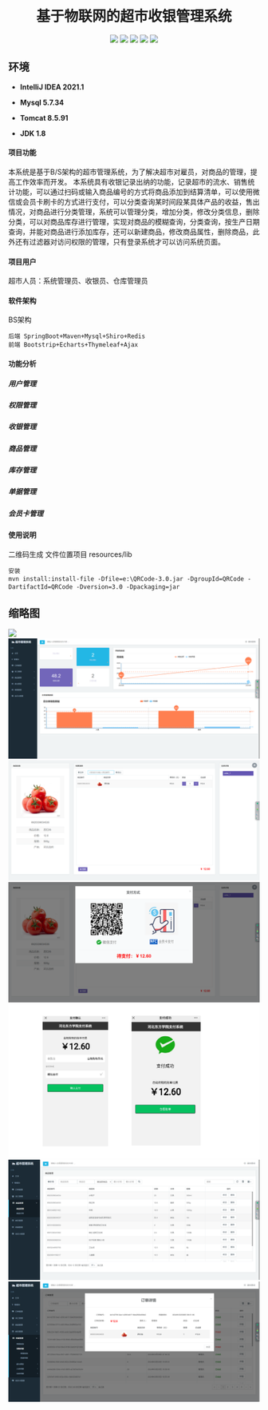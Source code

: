 <p><h1 align="center">基于物联网的超市收银管理系统</h1></p>

<p align="center">
	<img src="https://img.shields.io/badge/jdk-1.8-orange.svg"/>
    <img src="https://img.shields.io/badge/spring-5.x-lightgrey.svg"/>
    <img src="https://img.shields.io/badge/springmvc-3.x-blue.svg"/>
    <img src="https://img.shields.io/badge/mybatis-3.x-blue.svg"/>
    <img src="https://img.shields.io/badge/springboot-3.x-blue.svg"/>
</p>


## 环境

- <b>IntelliJ IDEA 2021.1</b>

- <b>Mysql 5.7.34</b>

- <b>Tomcat 8.5.91</b>

- <b>JDK 1.8</b>

#### 项目功能
本系统是基于B/S架构的超市管理系统，为了解决超市对雇员，对商品的管理，提高工作效率而开发。
本系统具有收银记录出纳的功能，记录超市的流水、销售统计功能，可以通过扫码或输入商品编号的方式将商品添加到结算清单，可以使用微信或会员卡刷卡的方式进行支付，可以分类查询某时间段某具体产品的收益，售出情况，对商品进行分类管理，系统可以管理分类，增加分类，修改分类信息，删除分类，可以对商品库存进行管理，实现对商品的模糊查询，分类查询，按生产日期查询，并能对商品进行添加库存，还可以新建商品，修改商品属性，删除商品，此外还有过滤器对访问权限的管理，只有登录系统才可以访问系统页面。

#### 项目用户
超市人员：系统管理员、收银员、仓库管理员

#### 软件架构
BS架构
```
后端 SpringBoot+Maven+Mysql+Shiro+Redis
前端 Bootstrip+Echarts+Thymeleaf+Ajax
```

#### 功能分析

#####  用户管理

##### 权限管理

##### 收银管理

##### 商品管理

##### 库存管理

##### 单据管理

##### 会员卡管理

#### 使用说明

二维码生成
文件位置项目 resources/lib

```
安装
mvn install:install-file -Dfile=e:\QRCode-3.0.jar -DgroupId=QRCode -DartifactId=QRCode -Dversion=3.0 -Dpackaging=jar 
```




## 缩略图

![](https://img2022.cnblogs.com/blog/588112/202203/588112-20220318094009105-143112882.png)
![](file/image-20240308075001300.png)
![](file/image-20240308075031418.png)
![](file/image-20240308075136811.png)
![](file/image-20240308080417482.png)
![](file/image-20240308080641424.png)
![](file/image-20240308081051388.png)

